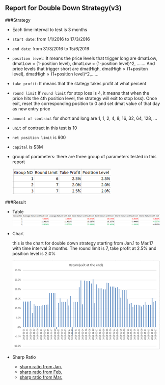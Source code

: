 ## Report for Double Down Strategy(v3)
###Strategy
- Each time interval to test is 3 months
- `start date`: from 1/1/2016 to 17/3/2016
- `end date`: from 31/3/2016 to 15/6/2016
- `position level`: It means the price levels that trigger long are dmatLow, dmatLow × (1-position level), dmatLow × (1-position level)^2, ....... And price levels that trigger short are dmatHigh, dmatHigh × (1+positon level), dmatHigh × (1+position level)^2,......
- `take profit`: It means that the stategy takes profit at what percent
- `round limit` If `round limit` for stop loss is 4, it means that when the price hits the 4th position level, the strategy will exit to stop loss). Once exit, reset the corresponding position to 0 and set dmat value of that day as new entry price
- `amount of contract` for short and long are 1, 1, 2, 4, 8, 16, 32, 64, 128, ...
- `unit` of contract in this test is 10
- `net position limit` is 600
- `capital` is $3M
- group of parameters: there are three group of parameters tested in this report

	![](./parameters.PNG)

###Result
- Table
	![](./return_table.PNG)

- Chart
	
	this is the chart for double down strategy starting from Jan.1 to Mar.17 with time interval 3 months. The round limit is 7, take profit at 2.5% and position level is 2.0%
	
	![](./return_of_three_months.PNG)

- Sharp Ratio
	- [sharp ratio from Jan.](./pnlToPdf_Jan.sharpe=3.96.PnL=14.1.pdf)
	- [sharp ratio from Feb.](./pnlToPdf_Feb.sharpe=2.58.PnL=12.2.pdf)
	- [sharp ratio from Mar.](./pnlToPdf_Mar.sharpe=5.03.PnL=16.pdf)